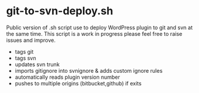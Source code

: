 # git-to-svn-deploy.sh
Public version of .sh script use to deploy WordPress plugin to git and svn at the same time. This script is a work in progress please feel free to raise issues and improve. 

* tags git 
* tags svn
* updates svn trunk
* imports gitignore into svnignore & adds custom ignore rules
* automatically reads plugin version number
* pushes to multiple origins (bitbucket,github) if exits

